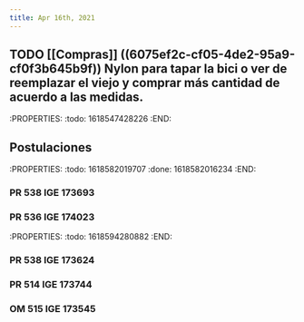 ```yaml
---
title: Apr 16th, 2021
---
```


## TODO [[Compras]] ((6075ef2c-cf05-4de2-95a9-cf0f3b645b9f)) Nylon para tapar la bici o ver de reemplazar el viejo y comprar más cantidad de acuerdo a las medidas.
:PROPERTIES:
:todo: 1618547428226
:END:
## Postulaciones
:PROPERTIES:
:todo: 1618582019707
:done: 1618582016234
:END:
### PR 538 IGE 173693
### PR 536 IGE 174023
:PROPERTIES:
:todo: 1618594280882
:END:
### PR 538 IGE 173624
### PR 514 IGE 173744
### OM 515 IGE 173545
